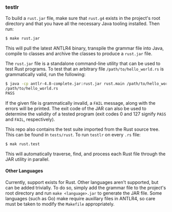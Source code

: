 ### testlr

To build a `rust.jar` file, make sure that `rust.g4` exists in the project's root directory and that you have all the necessary Java tooling installed. Then run:

```bash
$ make rust.jar
```

This will pull the latest ANTLR4 binary, transpile the grammar file into Java, compile to classes and archive the classes to produce a `rust.jar` file.

The `rust.jar` file is a standalone command-line utility that can be used to test Rust programs. To test that an arbitrary file `/path/to/hello_world.rs` is grammatically valid, run the following:

```bash
$ java -cp antlr-4.8-complete.jar:rust.jar rust.main /path/to/hello_world.rs
/path/to/hello_world.rs
PASS
```

If the given file is grammatically invalid, a `FAIL` message, along with the errors will be printed. The exit code of the JAR can also be used to determine the validity of a tested program (exit codes 0 and 127 signify `PASS` and `FAIL`, respectively).

This repo also contains the test suite imported from the Rust source tree. This can be found in `tests/rust`. To run `testlr` on every `.rs` file:

```bash
$ mak rust.test
```

This will automatically traverse, find, and process each Rust file through the JAR utility in parallel.

#### Other Languages

Currently, support exists for Rust. Other languages aren't supported, but can be added trivially. To do so, simply add the grammar file to the project's root directory and run `make <language>.jar` to generate the JAR file. Some languages (such as Go) make require auxillary files in ANTLR4, so care must be taken to modify the `Makefile` appropriately.
